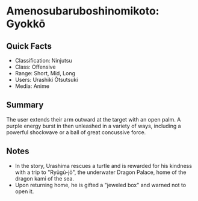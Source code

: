 # Amenosubaruboshinomikoto: Gyokkō

## Quick Facts
- Classification: Ninjutsu
- Class: Offensive
- Range: Short, Mid, Long
- Users: Urashiki Ōtsutsuki
- Media: Anime

## Summary
The user extends their arm outward at the target with an open palm. A purple energy burst in then unleashed in a variety of ways, including a powerful shockwave or a ball of great concussive force.

## Notes
- In the story, Urashima rescues a turtle and is rewarded for his kindness with a trip to "Ryūgū-jō", the underwater Dragon Palace, home of the dragon kami of the sea.
- Upon returning home, he is gifted a "jeweled box" and warned not to open it.
